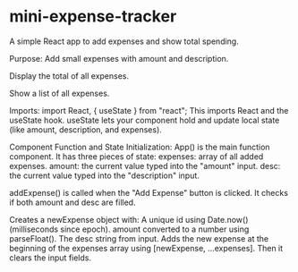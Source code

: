 # mini-expense-tracker
A simple React app to add expenses and show total spending.

Purpose:
Add small expenses with amount and description.

Display the total of all expenses.

Show a list of all expenses.

Imports:
import React, { useState } from "react";
This imports React and the useState hook.
useState lets your component hold and update local state (like amount, description, and expenses).

Component Function and State Initialization:
App() is the main function component.
It has three pieces of state:
expenses: array of all added expenses.
amount: the current value typed into the "amount" input.
desc: the current value typed into the "description" input.


addExpense() is called when the "Add Expense" button is clicked.
It checks if both amount and desc are filled.

Creates a newExpense object with:
A unique id using Date.now() (milliseconds since epoch).
amount converted to a number using parseFloat().
The desc string from input.
Adds the new expense at the beginning of the expenses array using [newExpense, ...expenses].
Then it clears the input fields.
